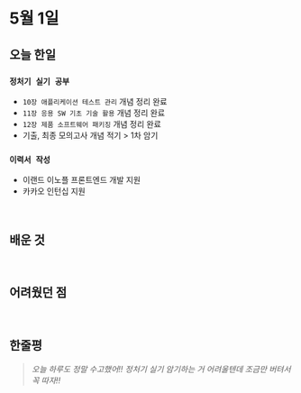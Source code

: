 # 5월 1일

## 오늘 한일

### `정처기 실기 공부`

- `10장 애플리케이션 테스트 관리` 개념 정리 완료
- `11장 응용 SW 기초 기술 활용` 개념 정리 완료
- `12장 제품 소프트웨어 패키징` 개념 정리 완료
- 기출, 최종 모의고사 개념 적기 > 1차 암기

### `이력서 작성`

- 이랜드 이노플 프론트엔드 개발 지원
- 카카오 인턴십 지원

<br>

## 배운 것

<br>

## 어려웠던 점

<br>

## 한줄평

> _오늘 하루도 정말 수고했어!! 정처기 실기 암기하는 거 어려울텐데 조금만 버텨서 꼭 따자!!_

<br>

